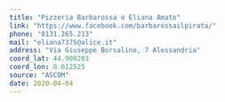 ```yaml
---
title: "Pizzeria Barbarossa e Eliana Amato"
link: "https://www.facebook.com/barbarossailpirata/"
phone: "0131.265.213"
mail: "eliana7375@alice.it"
address: "Via Giuseppe Borsalino, 7 Alessandria"
coord_lat: 44.908203
coord_lon: 8.612525
source: "ASCOM"
date: 2020-04-04
---
```



